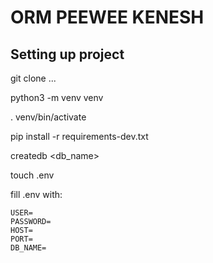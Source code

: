 # ORM PEEWEE KENESH 

## Setting up project

git clone ...

python3 -m venv venv

. venv/bin/activate

pip install -r requirements-dev.txt

createdb <db_name>

touch .env

fill .env with:
```
USER=
PASSWORD=
HOST=
PORT=
DB_NAME=
```